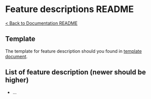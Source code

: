 # Feature descriptions README
[< Back to Documentation README](../README.md)

## Template
The template for feature description should you found in [template document](template.md).

## List of feature description (newer should be higher)
- ...